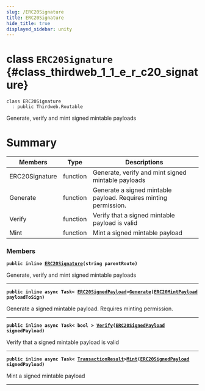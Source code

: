 ```yaml
---
slug: /ERC20Signature
title: ERC20Signature
hide_title: true
displayed_sidebar: unity
---
```


# class `ERC20Signature` {#class_thirdweb_1_1_e_r_c20_signature}

```
class ERC20Signature
  : public Thirdweb.Routable
```

Generate, verify and mint signed mintable payloads

# Summary

| Members        | Type     | Descriptions                                                     |
| -------------- | -------- | ---------------------------------------------------------------- |
| ERC20Signature | function | Generate, verify and mint signed mintable payloads               |
| Generate       | function | Generate a signed mintable payload. Requires minting permission. |
| Verify         | function | Verify that a signed mintable payload is valid                   |
| Mint           | function | Mint a signed mintable payload                                   |

### Members

**`public inline `[`ERC20Signature`](#class_thirdweb_1_1_e_r_c20_signature_1a24462dd79c205e7cda11618a76423550)`(string parentRoute)`**

Generate, verify and mint signed mintable payloads

---

**`public inline async Task< `[`ERC20SignedPayload`](docs/unity/ERC20SignedPayload.md#struct_thirdweb_1_1_e_r_c20_signed_payload)`>`[`Generate`](#class_thirdweb_1_1_e_r_c20_signature_1aa52e5be7ae05b4426963bd14457a7b65)`(`[`ERC20MintPayload`](docs/unity/ERC20MintPayload.md#class_thirdweb_1_1_e_r_c20_mint_payload)` payloadToSign)`**

Generate a signed mintable payload. Requires minting permission.

---

**`public inline async Task< bool > `[`Verify`](#class_thirdweb_1_1_e_r_c20_signature_1afe9d849bba0d6afb1541ca183c2017b2)`(`[`ERC20SignedPayload`](docs/unity/ERC20SignedPayload.md#struct_thirdweb_1_1_e_r_c20_signed_payload)` signedPayload)`**

Verify that a signed mintable payload is valid

---

**`public inline async Task< `[`TransactionResult`](docs/unity/TransactionResult.md#class_thirdweb_1_1_transaction_result)`>`[`Mint`](#class_thirdweb_1_1_e_r_c20_signature_1a63464c4c5c2cacd9d14cf82b118a2171)`(`[`ERC20SignedPayload`](docs/unity/ERC20SignedPayload.md#struct_thirdweb_1_1_e_r_c20_signed_payload)` signedPayload)`**

Mint a signed mintable payload

---
